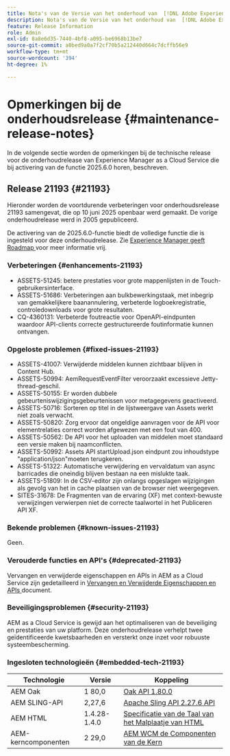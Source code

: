 ```yaml
---
title: Nota's van de Versie van het onderhoud van  [!DNL Adobe Experience Manager]  as a Cloud Service verbonden aan 2025.6.0 eigenschapactivering.
description: Nota's van de Versie van het onderhoud van  [!DNL Adobe Experience Manager]  as a Cloud Service verbonden aan 2025.6.0 eigenschapactivering.
feature: Release Information
role: Admin
exl-id: 8a8e6d35-7440-4bf8-a095-be6968b13be7
source-git-commit: a0bed9a0a7f2cf70b5a212440d664c7dcffb56e9
workflow-type: tm+mt
source-wordcount: '394'
ht-degree: 1%

---
```


# Opmerkingen bij de onderhoudsrelease {#maintenance-release-notes}

In de volgende sectie worden de opmerkingen bij de technische release voor de onderhoudrelease van Experience Manager as a Cloud Service die bij activering van de functie 2025.6.0 horen, beschreven.

## Release 21193 {#21193}

Hieronder worden de voortdurende verbeteringen voor onderhoudsrelease 21193 samengevat, die op 10 juni 2025 openbaar werd gemaakt. De vorige onderhoudrelease werd in 2005 gepubliceerd.

De activering van de 2025.6.0-functie biedt de volledige functie die is ingesteld voor deze onderhoudrelease. Zie [ Experience Manager geeft Roadmap ](https://experienceleague.adobe.com/nl/docs/experience-manager-release-information/aem-release-updates/update-releases-roadmap) voor meer informatie vrij.

### Verbeteringen {#enhancements-21193}

* ASSETS-51245: betere prestaties voor grote mappenlijsten in de Touch-gebruikersinterface.
* ASSETS-51686: Verbeteringen aan bulkbewerkingstaak, met inbegrip van gemakkelijkere baanannulering, verbeterde logboekregistratie, controledownloads voor grote resultaten.
* CQ-4360131: Verbeterde foutreactie voor OpenAPI-eindpunten waardoor API-clients correcte gestructureerde foutinformatie kunnen ontvangen.

### Opgeloste problemen {#fixed-issues-21193}

* ASSETS-41007: Verwijderde middelen kunnen zichtbaar blijven in Content Hub.
* ASSETS-50994: AemRequestEventFilter veroorzaakt excessieve Jetty-thread-geschil.
* ASSETS-50155: Er worden dubbele gebeurteniswijzigingsgebeurtenissen voor metagegevens geactiveerd.
* ASSETS-50716: Sorteren op titel in de lijstweergave van Assets werkt niet zoals verwacht.
* ASSETS-50820: Zorg ervoor dat ongeldige aanvragen voor de API voor elementrelaties correct worden afgewezen met een fout van 400.
* ASSETS-50562: De API voor het uploaden van middelen moet standaard een versie maken bij naamconflicten.
* ASSETS-50992: Assets API startUpload.json eindpunt zou inhoudstype &quot;application/json&quot;moeten terugkeren.
* ASSETS-51322: Automatische verwijdering en vervaldatum van async barricades die oneindig blijven bestaan na een mislukte taak.
* ASSETS-51809: In de CSV-editor zijn onlangs opgeslagen wijzigingen als gevolg van het in cache plaatsen van de browser niet weergegeven.
* SITES-31678: De Fragmenten van de ervaring (XF) met context-bewuste verwijzingen verwierpen niet de correcte taalwortel in het Publiceren API XF.

### Bekende problemen {#known-issues-21193}

Geen.

### Verouderde functies en API&#39;s {#deprecated-21193}

Vervangen en verwijderde eigenschappen en APIs in AEM as a Cloud Service zijn gedetailleerd in [ Vervangen en Verwijderde Eigenschappen en APIs ](/help/release-notes/deprecated-removed-features.md) document.

### Beveiligingsproblemen {#security-21193}

AEM as a Cloud Service is gewijd aan het optimaliseren van de beveiliging en prestaties van uw platform. Deze onderhoudrelease verhelpt twee geïdentificeerde kwetsbaarheden en versterkt onze inzet voor robuuste systeembescherming.

### Ingesloten technologieën {#embedded-tech-21193}

| Technologie | Versie | Koppeling |
|---|---|---|
| AEM Oak | 1 80,0 | [ Oak API 1.80.0 ](https://www.javadoc.io/doc/org.apache.jackrabbit/oak-api/1.80/index.html) |
| AEM SLING-API | 2,27,6 | [ Apache Sling API 2.27.6 API ](https://www.javadoc.io/doc/org.apache.sling/org.apache.sling.api/latest/index.html) |
| AEM HTML | 1.4.28-1.4.0 | [ Specificatie van de Taal van het Malplaatje van HTML ](https://github.com/adobe/htl-spec) |
| AEM-kerncomponenten | 2 29,0 | [ AEM WCM de Componenten van de Kern ](https://github.com/adobe/aem-core-wcm-components) |
